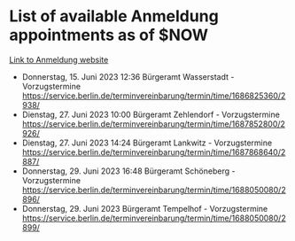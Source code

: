 # List of available Anmeldung appointments as of $NOW
[Link to Anmeldung website](https://service.berlin.de/terminvereinbarung/termin/tag.php?termin=1&anliegen[]=120686&dienstleisterlist=122210,122217,327316,122219,327312,122227,327314,122231,327346,122243,327348,122254,122252,329742,122260,329745,122262,329748,122271,327278,122273,327274,122277,327276,330436,122280,327294,122282,327290,122284,327292,122291,327270,122285,327266,122286,327264,122296,327268,150230,329760,122297,327286,122294,327284,122312,329763,122314,329775,122304,327330,122311,327334,122309,327332,317869,122281,327352,122279,329772,122283,122276,327324,122274,327326,122267,329766,122246,327318,122251,327320,122257,327322,122208,327298,122226,327300&herkunft=http%3A%2F%2Fservice.berlin.de%2Fdienstleistung%2F120686%2F)
- Donnerstag, 15. Juni 2023 12:36 Bürgeramt Wasserstadt - Vorzugstermine https://service.berlin.de/terminvereinbarung/termin/time/1686825360/2938/
- Dienstag, 27. Juni 2023 10:00 Bürgeramt Zehlendorf - Vorzugstermine https://service.berlin.de/terminvereinbarung/termin/time/1687852800/2926/
- Dienstag, 27. Juni 2023 14:24 Bürgeramt Lankwitz - Vorzugstermine https://service.berlin.de/terminvereinbarung/termin/time/1687868640/2887/
- Donnerstag, 29. Juni 2023 16:48 Bürgeramt Schöneberg - Vorzugstermine https://service.berlin.de/terminvereinbarung/termin/time/1688050080/2896/
- Donnerstag, 29. Juni 2023  Bürgeramt Tempelhof - Vorzugstermine https://service.berlin.de/terminvereinbarung/termin/time/1688050080/2899/
